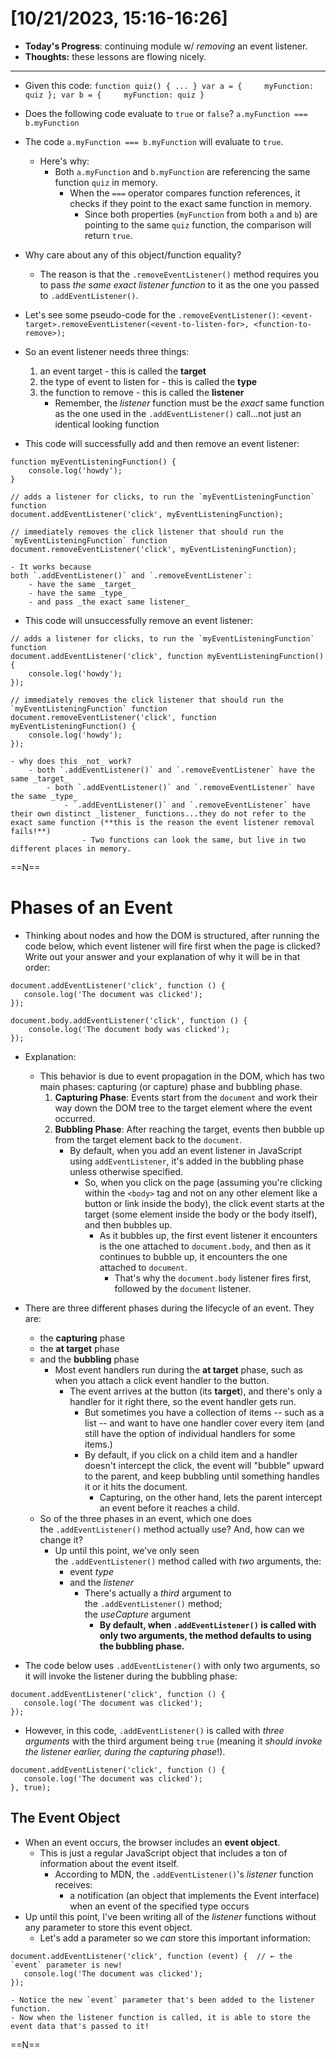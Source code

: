 # [10/21/2023, 15:16-16:26]
- **Today's Progress**: continuing module w/ *removing* an event listener. 
- **Thoughts:** these lessons are flowing nicely. 
---
- Given this code:
`function quiz() { ... } var a = {     myFunction: quiz }; var b = {     myFunction: quiz }`
- Does the following code evaluate to `true` or `false`?
`a.myFunction === b.myFunction`

- The code `a.myFunction === b.myFunction` will evaluate to `true`.
	- Here's why:
		- Both `a.myFunction` and `b.myFunction` are referencing the same function `quiz` in memory.
			- When the `===` operator compares function references, it checks if they point to the exact same function in memory.
				- Since both properties (`myFunction` from both `a` and `b`) are pointing to the same `quiz` function, the comparison will return `true`.
- Why care about any of this object/function equality?
	- The reason is that the `.removeEventListener()` method requires you to pass _the same exact listener function_ to it as the one you passed to `.addEventListener()`.
- Let's see some pseudo-code for the `.removeEventListener()`:
`<event-target>.removeEventListener(<event-to-listen-for>, <function-to-remove>);`
- So an event listener needs three things:
	1. an event target - this is called the **target**
	2. the type of event to listen for - this is called the **type**
	3. the function to remove - this is called the **listener**
		- Remember, the _listener_ function must be the _exact_ same function as the one used in the `.addEventListener()` call...not just an identical looking function
- This code will successfully add and then remove an event listener:
```
function myEventListeningFunction() {
    console.log('howdy');
}

// adds a listener for clicks, to run the `myEventListeningFunction` function
document.addEventListener('click', myEventListeningFunction);

// immediately removes the click listener that should run the `myEventListeningFunction` function
document.removeEventListener('click', myEventListeningFunction);

- It works because both `.addEventListener()` and `.removeEventListener`:
	- have the same _target_
	- have the same _type_
	- and pass _the exact same listener_
```
- This code will unsuccessfully remove an event listener:
```
// adds a listener for clicks, to run the `myEventListeningFunction` function
document.addEventListener('click', function myEventListeningFunction() {
    console.log('howdy');
});

// immediately removes the click listener that should run the `myEventListeningFunction` function
document.removeEventListener('click', function myEventListeningFunction() {
    console.log('howdy');
});

- why does this _not_ work?
	- both `.addEventListener()` and `.removeEventListener` have the same _target_
		- both `.addEventListener()` and `.removeEventListener` have the same _type_
			- `.addEventListener()` and `.removeEventListener` have their own distinct _listener_ functions...they do not refer to the exact same function (**this is the reason the event listener removal fails!**)
				- Two functions can look the same, but live in two different places in memory.
```
==N==
# Phases of an Event
- Thinking about nodes and how the DOM is structured, after running the code below, which event listener will fire first when the page is clicked? Write out your answer and your explanation of why it will be in that order:
```
document.addEventListener('click', function () {
   console.log('The document was clicked');
});

document.body.addEventListener('click', function () {
    console.log('The document body was clicked');
});
```
- Explanation:
	- This behavior is due to event propagation in the DOM, which has two main phases: capturing (or capture) phase and bubbling phase.
		1. **Capturing Phase**: Events start from the `document` and work their way down the DOM tree to the target element where the event occurred.
		2. **Bubbling Phase**: After reaching the target, events then bubble up from the target element back to the `document`.
			- By default, when you add an event listener in JavaScript using `addEventListener`, it's added in the bubbling phase unless otherwise specified.
				- So, when you click on the page (assuming you're clicking within the `<body>` tag and not on any other element like a button or link inside the body), the click event starts at the target (some element inside the body or the body itself), and then bubbles up.
					- As it bubbles up, the first event listener it encounters is the one attached to `document.body`, and then as it continues to bubble up, it encounters the one attached to `document`.
						- That's why the `document.body` listener fires first, followed by the `document` listener.
- There are three different phases during the lifecycle of an event. They are:
	- the **capturing** phase
	- the **at target** phase
	- and the **bubbling** phase
		- Most event handlers run during the **at target** phase, such as when you attach a click event handler to the button.
			- The event arrives at the button (its **target**), and there's only a handler for it right there, so the event handler gets run.
				- But sometimes you have a collection of items -- such as a list -- and want to have one handler cover every item (and still have the option of individual handlers for some items.)
				- By default, if you click on a child item and a handler doesn't intercept the click, the event will "bubble" upward to the parent, and keep bubbling until something handles it or it hits the document.
					- Capturing, on the other hand, lets the parent intercept an event before it reaches a child.
	- So of the three phases in an event, which one does the `.addEventListener()` method actually use? And, how can we change it?
		- Up until this point, we've only seen the `.addEventListener()` method called with _two_ arguments, the:
			- event _type_
			- and the _listener_
				- There's actually a _third_ argument to the `.addEventListener()` method; the _useCapture_ argument
					- **By default, when `.addEventListener()` is called with only two arguments, the method defaults to using the bubbling phase.**

- The code below uses `.addEventListener()` with only two arguments, so it will invoke the listener during the bubbling phase:
```
document.addEventListener('click', function () {
   console.log('The document was clicked');
});
```
- However, in this code, `.addEventListener()` is called with _three arguments_ with the third argument being `true` (meaning it _should invoke the listener earlier, during the capturing phase_!).
```
document.addEventListener('click', function () {
   console.log('The document was clicked');
}, true);
```
## The Event Object
- When an event occurs, the browser includes an **event object**.
	- This is just a regular JavaScript object that includes a ton of information about the event itself.
		- According to MDN, the `.addEventListener()`'s _listener_ function receives:
			- a notification (an object that implements the Event interface) when an event of the specified type occurs
- Up until this point, I've been writing all of the _listener_ functions without any parameter to store this event object.
	- Let's add a parameter so we _can_ store this important information:
```
document.addEventListener('click', function (event) {  // ← the `event` parameter is new!
   console.log('The document was clicked');
});

- Notice the new `event` parameter that's been added to the listener function.
- Now when the listener function is called, it is able to store the event data that's passed to it!
```

==N==






































